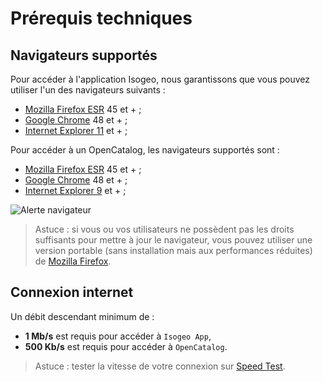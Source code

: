 # Prérequis techniques

## Navigateurs supportés

Pour accéder à l'application Isogeo, nous garantissons que vous pouvez utiliser l'un des navigateurs suivants :

* [Mozilla Firefox ESR](https://www.mozilla.org/en-US/firefox/organizations/faq/) 45 et + ;
* [Google Chrome](https://www.google.fr/chrome/browser/desktop/) 48 et + ;
* [Internet Explorer 11](http://windows.microsoft.com/fr-fr/internet-explorer/download-ie)  et + ;

Pour accéder à un OpenCatalog, les navigateurs supportés sont :

* [Mozilla Firefox ESR](https://www.mozilla.org/en-US/firefox/organizations/faq/) 45 et + ;
* [Google Chrome](https://www.google.fr/chrome/browser/desktop/) 48 et + ;
* [Internet Explorer 9](http://windows.microsoft.com/fr-fr/internet-explorer/download-ie)  et + ;

![Alerte navigateur](/images/OC_browser_alert.png "Message qui s'affiche en cas de navigateur non supporté")

> Astuce : si vous ou vos utilisateurs ne possèdent pas les droits suffisants pour mettre à jour le navigateur, vous pouvez utiliser une version portable (sans installation mais aux performances réduites) de [Mozilla Firefox](http://portableapps.com/apps/internet/firefox_portable/localization).

## Connexion internet

Un débit descendant minimum de :
* **1 Mb/s** est requis pour accéder à `Isogeo App`,
* **500 Kb/s** est requis pour accéder à `OpenCatalog`.

> Astuce : tester la vitesse de votre connexion sur [Speed Test](http://www.speedtest.net).


